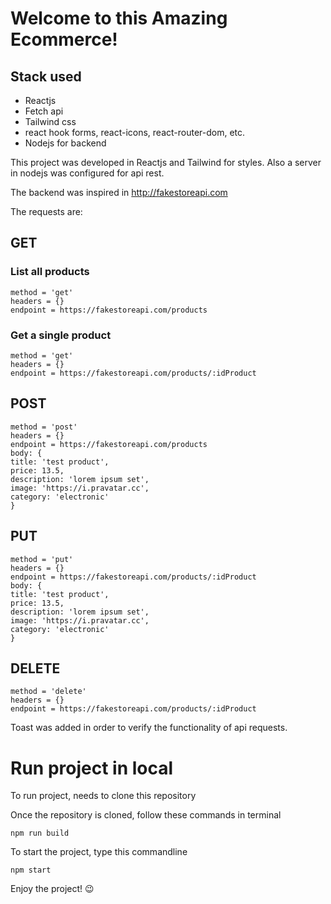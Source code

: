 # Welcome to this Amazing Ecommerce!

## Stack used

- Reactjs
- Fetch api
- Tailwind css
- react hook forms, react-icons, react-router-dom, etc.
- Nodejs for backend

This project was developed in Reactjs and Tailwind for styles. Also a server in nodejs was configured for api rest.

The backend was inspired in http://fakestoreapi.com

The requests are:

## GET

### List all products

```plain
method = 'get'
headers = {}
endpoint = https://fakestoreapi.com/products
```

### Get a single product

```plain
method = 'get'
headers = {}
endpoint = https://fakestoreapi.com/products/:idProduct
```

## POST

```plain
method = 'post'
headers = {}
endpoint = https://fakestoreapi.com/products
body: {
title: 'test product',
price: 13.5,
description: 'lorem ipsum set',
image: 'https://i.pravatar.cc',
category: 'electronic'
}
```

## PUT

```plain
method = 'put'
headers = {}
endpoint = https://fakestoreapi.com/products/:idProduct
body: {
title: 'test product',
price: 13.5,
description: 'lorem ipsum set',
image: 'https://i.pravatar.cc',
category: 'electronic'
}
```

## DELETE

```plain
method = 'delete'
headers = {}
endpoint = https://fakestoreapi.com/products/:idProduct
```

Toast was added in order to verify the functionality of api requests.

# Run project in local

To run project, needs to clone this repository

Once the repository is cloned, follow these commands in terminal

```terminal
npm run build
```

To start the project, type this commandline

```terminal
npm start
```

Enjoy the project! 😉
